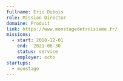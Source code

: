```yaml
---
fullname: Eric Dubois
role: Mission Director
domaine: Produit
link: https://www.monstagedetroisieme.fr/
missions:
  - start: 2018-12-01
    end:  2021-06-30
    status: service
    employer: octo
startups:
  - monstage
---
```

